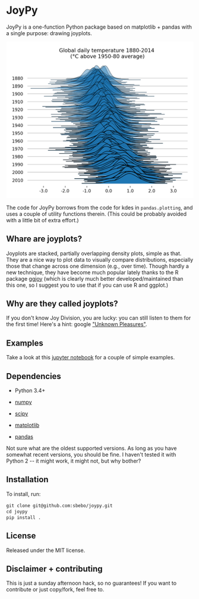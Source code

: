 # JoyPy

JoyPy is a one-function Python package based on matplotlib + pandas with a single purpose: drawing joyplots.

<img src="temperatures.png" width="600" alt="A joyplot.">

The code for JoyPy borrows from the code for kdes in `pandas.plotting`, and uses a couple
of utility functions therein. (This could be probably avoided with a little bit of
extra effort.) 

Whare are joyplots?
---
Joyplots are stacked, partially overlapping density plots, simple as that. They are a nice way to plot data
to visually compare distributions, especially those that change across one dimension (e.g., over time).
Though hardly a new technique, they have become much popular lately thanks to the R package [ggjoy](https://github.com/clauswilke/ggjoy) 
(which is clearly much better developed/maintained than this one, so I suggest you to use that if you can use R and ggplot.)

Why are they called joyplots?
---
If you don't know Joy Division, you are lucky: you can still listen to them for the first time!
Here's a hint: google ["Unknown Pleasures"](https://www.youtube.com/watch?v=ncJ8FCvCofw).

Examples
--------

Take a look at this [jupyter notebook](Joyplot.ipynb) for a couple of simple examples. 

Dependencies
------------

- Python 3.4+

- [numpy](http://www.numpy.org/)

- [scipy](http://www.scipy.org/)

- [matplotlib](http://matplotlib.org/)

- [pandas](http://pandas.pydata.org/)

Not sure what are the oldest supported versions. 
As long as you have somewhat recent versions, you should be fine.
I haven't tested it with Python 2 -- it might work, it might not, but why bother?

Installation
------

To install, run:

    git clone git@github.com:sbebo/joypy.git
    cd joypy
    pip install .


License
-------

Released under the MIT license.

Disclaimer + contributing
-----

This is just a sunday afternoon hack, so no guarantees! If you want to contribute or just copy/fork, feel free to. 
